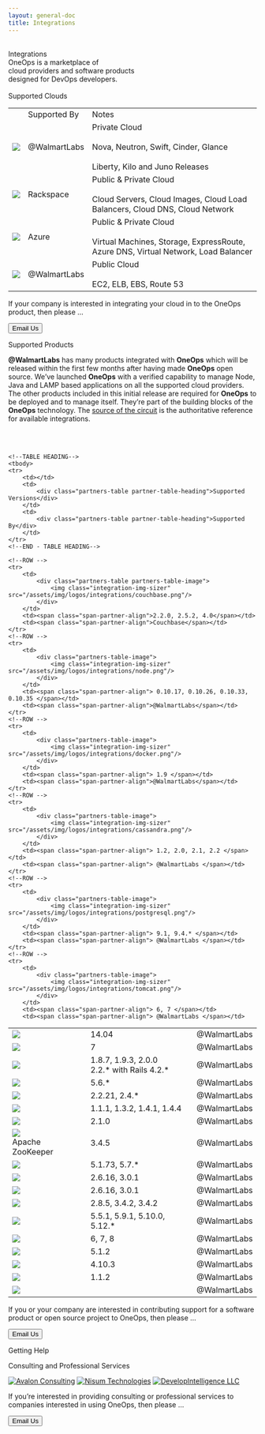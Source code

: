 ```yaml
---
layout: general-doc
title: Integrations
---
```


<!--HERO CONTAINER-->
<div class="integrations-hero-unit">
  <div class="hero-info hero-info-integrations hero-headline-one">
    <br>
    <div class="yellow">Integrations</div>
    <div class="white">OneOps is a marketplace of</div>
    <div class="white">cloud providers and software products</div>
    <div class="white">designed for DevOps developers.</div>
  </div>
  <div class="hero-overlay-darker"></div>
</div>
<br>

<div class="center-text headline-one bottom-spacer-small blue">Supported Clouds</div>

<!--Full Screen-->
<table class="integrations-table">
    <!--TABLE HEADING-->
    <tbody>
    <tr>
        <td></td>
        <td>Supported By</td>
        <td>Notes</td>
    </tr>
    <!--END - TABLE HEADING-->
    <!--ROW -->
    <tr>
        <td><img class="integration-img-sizer" src="/assets/img/logos/integrations/openstack.png"/></td>
        <td>@WalmartLabs</td>
        <td>Private Cloud
            <br><br>
            Nova, Neutron, Swift, Cinder, Glance
            <br><br>
            Liberty, Kilo and Juno Releases
        </td>
    </tr>
    <!--ROW -->
    <tr>
        <td><img class="integration-img-sizer" src="/assets/img/logos/integrations/rackspace.png"/></td>
        <td>Rackspace</td>
        <td>Public & Private Cloud
            <br><br>
            Cloud Servers, Cloud Images, Cloud Load Balancers, Cloud DNS, Cloud Network
        </td>
    </tr>
    <!--ROW -->
    <tr>
        <td><img class="integration-img-sizer" src="/assets/img/logos/integrations/azure.png"/></td>
        <td>Azure</td>
        <td>Public & Private Cloud
            <br><br>
            Virtual Machines, Storage, ExpressRoute, Azure DNS, Virtual Network, Load Balancer
        </td>
    </tr>
    <!--ROW -->
    <tr>
        <td><img class="integration-img-sizer" src="/assets/img/logos/integrations/amazon.png"/></td>
        <td>@WalmartLabs</td>
        <td>Public Cloud
            <br><br>
            EC2, ELB, EBS, Route 53
        </td>
    </tr>
    </tbody>
</table>


If your company is interested in integrating your cloud in to the OneOps product, then please ...

<p class="center-text">
  <a href="mailto:partners@oneops.com">
    <button class="btn btn-help">Email Us</button>
  </a>
</p>


<div id="software"></div>
<div class="center-text headline-one top-spacer bottom-spacer-small blue">
    Supported Products
</div>

<p>
    <strong>@WalmartLabs</strong> has many products integrated with <strong>OneOps</strong> which will
    be released  within the first few months after having made <strong>OneOps</strong> open source.
    We’ve launched <strong>OneOps</strong> with a verified capability to manage Node, Java and LAMP
    based applications on all the supported cloud providers. The other products included in this initial
    release are required for <strong>OneOps</strong> to be deployed and to manage itself. They’re part
    of the building blocks of the <strong>OneOps</strong> technology. 
    The <a href="https://github.com/oneops/circuit-oneops-1">source of the circuit</a> is the
    authoritative reference for available integrations.
</p>
<br>
<br>

<table class="table table-partners">

    <!--TABLE HEADING-->
    <tbody>
    <tr>
        <td></td>
        <td>
            <div class="partners-table partner-table-heading">Supported Versions</div>
        </td>
        <td>
            <div class="partners-table partner-table-heading">Supported By</div>
        </td>
    </tr>
    <!--END - TABLE HEADING-->

    <!--ROW -->
    <tr>
        <td>
            <div class="partners-table partners-table-image">
                <img class="integration-img-sizer" src="/assets/img/logos/integrations/couchbase.png"/>
            </div>
        </td>
        <td><span class="span-partner-align">2.2.0, 2.5.2, 4.0</span></td>
        <td><span class="span-partner-align">Couchbase</span></td>
    </tr>
    <!--ROW -->
    <tr>
        <td>
            <div class="partners-table-image">
                <img class="integration-img-sizer" src="/assets/img/logos/integrations/node.png"/>
            </div>
        </td>
        <td><span class="span-partner-align"> 0.10.17, 0.10.26, 0.10.33, 0.10.35 </span></td>
        <td><span class="span-partner-align">@WalmartLabs</span></td>
    </tr>
    <!--ROW -->
    <tr>
        <td>
            <div class="partners-table-image">
                <img class="integration-img-sizer" src="/assets/img/logos/integrations/docker.png"/>
            </div>
        </td>
        <td><span class="span-partner-align"> 1.9 </span></td>
        <td><span class="span-partner-align">@WalmartLabs</span></td>
    </tr>
    <!--ROW -->
    <tr>
        <td>
            <div class="partners-table-image">
                <img class="integration-img-sizer" src="/assets/img/logos/integrations/cassandra.png"/>
            </div>
        </td>
        <td><span class="span-partner-align"> 1.2, 2.0, 2.1, 2.2 </span></td>
        <td><span class="span-partner-align"> @WalmartLabs </span></td>
    </tr>
    <!--ROW -->
    <tr>
        <td>
            <div class="partners-table-image">
                <img class="integration-img-sizer" src="/assets/img/logos/integrations/postgresql.png"/>
            </div>
        </td>
        <td><span class="span-partner-align"> 9.1, 9.4.* </span></td>
        <td><span class="span-partner-align"> @WalmartLabs </span></td>
    </tr>
    <!--ROW -->
    <tr>
        <td>
            <div class="partners-table-image">
                <img class="integration-img-sizer" src="/assets/img/logos/integrations/tomcat.png"/>
            </div>
        </td>
        <td><span class="span-partner-align"> 6, 7 </span></td>
        <td><span class="span-partner-align"> @WalmartLabs </span></td>
   </tr>
    <!--ROW -->
    <tr>
        <td>
            <div class="partners-table-image">
                <img class="integration-img-sizer" src="/assets/img/logos/integrations/ubuntu.png"/>
            </div>
        </td>
        <td><span class="span-partner-align"> 14.04 </span></td>
        <td><span class="span-partner-align">@WalmartLabs</span></td>
    </tr>
    <!--ROW -->
    <tr>
        <td>
            <div class="partners-table-image">
                <img class="integration-img-sizer" src="/assets/img/logos/integrations/centos.png"/>
            </div>
        </td>
        <td><span class="span-partner-align"> 7 </span></td>
        <td><span class="span-partner-align">@WalmartLabs</span></td>
    </tr>
    <!--ROW -->
    <tr>
        <td>
            <div class="partners-table-image">
                <img class="integration-img-sizer" src="/assets/img/logos/integrations/ruby.png"/>
            </div>
        </td>
        <td><span class="span-partner-align"> 1.8.7, 1.9.3, 2.0.0 <br> 2.2.* with Rails 4.2.*
        </span></td>
        <td><span class="span-partner-align"> @WalmartLabs </span></td>
    </tr>
    <!--ROW -->
    <tr>
        <td>
            <div class="partners-table-image">
                <img class="integration-img-sizer" src="/assets/img/logos/integrations/php.png"/>
            </div>
        </td>
        <td><span class="span-partner-align">5.6.* </span></td>
        <td><span class="span-partner-align">@WalmartLabs</span></td>
    </tr>
    <!--ROW -->
    <tr>
        <td>
            <div class="partners-table-image">
                <img class="integration-img-sizer" src="/assets/img/logos/integrations/apache.png"/>
            </div>
        </td>
         <td><span class="span-partner-align"> 2.2.21, 2.4.* </span></td>
         <td><span class="span-partner-align"> @WalmartLabs </span></td>
    </tr>
    <!--ROW -->
    <tr>
        <td>
            <div class="partners-table-image">
                <img class="integration-img-sizer" src="/assets/img/logos/integrations/elastic-search.png"/>
            </div>
        </td>
        <td><span class="span-partner-align"> 1.1.1, 1.3.2, 1.4.1, 1.4.4 </span></td>
        <td><span class="span-partner-align"> @WalmartLabs </span></td>
    </tr>
    <!--ROW -->
    <tr>
        <td>
            <div class="partners-table-image">
                <img class="integration-img-sizer" src="/assets/img/logos/integrations/play-framework.png"/>
            </div>
        </td>
        <td><span class="span-partner-align"> 2.1.0 </span></td>
        <td><span class="span-partner-align">@WalmartLabs</span></td>
    </tr>
    <!--ROW -->
    <tr>
        <td>
            <div class="partners-table-image">
                <img class="integration-img-sizer" src="/assets/img/logos/integrations/zoo-keeper.png"/>
                <div class="integration-item">Apache ZooKeeper</div>
            </div>
        </td>
        <td><span class="span-partner-align"> 3.4.5 </span></td>
        <td><span class="span-partner-align">@WalmartLabs</span></td>
    </tr>
    <!--ROW -->
    <tr>
        <td>
            <div class="partners-table-image">
                <img class="integration-img-sizer" src="/assets/img/logos/integrations/mySQL.png"/>
            </div>
        </td>
        <td><span class="span-partner-align"> 5.1.73, 5.7.* </span></td>
        <td><span class="span-partner-align">@WalmartLabs</span></td>
    </tr>
    <!--ROW -->
    <tr>
        <td>
            <div class="partners-table-image">
                <img class="integration-img-sizer" src="/assets/img/logos/integrations/redis.svg"/>
            </div>
        </td>
        <td><span class="span-partner-align"> 2.6.16, 3.0.1 </span></td>
        <td><span class="span-partner-align">@WalmartLabs</span></td>
    </tr>
    <!--ROW -->
    <tr>
        <td>
            <div class="partners-table-image">
                <img class="integration-img-sizer" src="/assets/img/logos/integrations/squid-cache.png"/>
            </div>
        </td>
        <td><span class="span-partner-align"> 2.6.16, 3.0.1 </span></td>
        <td><span class="span-partner-align">@WalmartLabs</span></td>
    </tr>
    <!--ROW -->
    <tr>
        <td>
            <div class="partners-table-image">
                <img class="integration-img-sizer" src="/assets/img/logos/integrations/RabbitMQ-new.png"/>
            </div>
        </td>
        <td><span class="span-partner-align"> 2.8.5, 3.4.2, 3.4.2 </span></td>
        <td><span class="span-partner-align">@WalmartLabs</span></td>
    </tr>
    <!--ROW -->
    <tr>
        <td>
            <div class="partners-table-image">
                <img class="integration-img-sizer" src="/assets/img/logos/integrations/active-mq.png"/>
            </div>
        </td>
        <td><span class="span-partner-align"> 5.5.1, 5.9.1, 5.10.0, 5.12.* </span></td>
        <td><span class="span-partner-align">@WalmartLabs</span></td>
    </tr>
    <!--ROW -->
    <tr>
        <td>
            <div class="partners-table-image">
                <img class="integration-img-sizer" src="/assets/img/logos/integrations/java.png"/>
            </div>
        </td>
        <td><span class="span-partner-align"> 6, 7, 8 </span></td>
        <td><span class="span-partner-align">@WalmartLabs</span></td>
    </tr>
    <!--ROW -->
    <tr>
        <td>
            <div class="partners-table-image">
                <img class="integration-img-sizer" src="/assets/img/logos/integrations/jboss.png"/>
            </div>
        </td>
        <td><span class="span-partner-align"> 5.1.2 </span></td>
        <td><span class="span-partner-align">@WalmartLabs</span></td>
    </tr>
    <!--ROW -->
    <tr>
        <td>
            <div class="partners-table-image">
                <img class="integration-img-sizer"  src="/assets/img/logos/integrations/solr.svg"/>
            </div>
        </td>
        <td><span class="span-partner-align"> 4.10.3 </span></td>
        <td><span class="span-partner-align">@WalmartLabs</span></td>
    </tr>
    <!--ROW -->
    <tr>
        <td>
            <div class="partners-table-image">
                <img class="integration-img-sizer" src="/assets/img/logos/integrations/go-gopher-A.png"/>
            </div>
        </td>
        <td><span class="span-partner-align"> 1.1.2 </span></td>
        <td><span class="span-partner-align">@WalmartLabs</span></td>
    </tr>
    <tr>
        <td>
            <div class="partners-table-image">
                <img class="integration-img-sizer" src="/assets/img/logos/integrations/hap-roxy.png"/>
            </div>
        </td>
        <td><span class="span-partner-align"> </span></td>
        <td><span class="span-partner-align">@WalmartLabs</span></td>
    </tr>
    <!--END - ROW-->
    </tbody>
</table>

<div class="center-text">
    If you or your company are interested in contributing support for a software product
    or open source project to OneOps, then please ...
</div>
<p class="button-padding center-text">
  <a href="mailto:partners@oneops.com"><button class="btn btn-help">Email Us</button></a>
</p>

<div id="help"></div>
<!--Help Container-->
<!--Header-->
<div class="center-text headline-one top-spacer bottom-spacer-small blue">
    Getting Help
</div>
<p class="center-text">Consulting and Professional Services</p>
<p class="center-text">
  <span class="partner-image">
  <a href="http://www.avalonconsult.com/" target="_blank">
    <img src="/assets/img/logos/avalon.png" alt="Avalon Consulting"/></a>
  </span>
  <span class="partner-image">
  <a href="http://www.nisum.com/" target="_blank">
    <img src="/assets/img/logos/nisum.png" alt="Nisum Technologies"/></a>
  </span>
  <span class="partner-image">
  <a href="http://www.developintelligence.com/catalog/devops/oneops/introduction-to-oneops" target="_blank">
    <img src="/assets/img/logos/Develop-Intelligence-logo.png" alt="DevelopIntelligence LLC"/></a>
  </span>
</p>
<!--Full Screen-->
<div class="center-text">
    If you’re interested in providing consulting or professional services to companies
    interested in using OneOps, then please ...
</div>
<p class="button-padding center-text">
    <a href="mailto:partners@oneops.com">
        <button class="btn btn-help">
            Email Us
        </button>
    </a>
</p>

